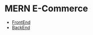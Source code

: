 # MERN E-Commerce
- [FrontEnd](./herbal-nutrients/)
- [BackEnd](./herbal-nutrients-backend/README.md)
